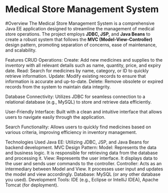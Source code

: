 # Medical Store Management System

#Overview
The Medical Store Management System is a comprehensive Java EE application designed to streamline the management of medical store operations. The project employs **JDBC, JSP,** and **Java Beans** to create a robust system that follows the **MVC (Model-View-Controller)** design pattern, promoting separation of concerns, ease of maintenance, and scalability.

Features
CRUD Operations: 
Create: Add new medicines and supplies to the inventory with all relevant details such as name, quantity, price, and expiry date.
Read: Search for medicines by name, category, or ID to quickly retrieve information.
Update: Modify existing records to ensure that information is accurate and up-to-date.
Delete: Remove obsolete or expired records from the system to maintain data integrity.

Database Connectivity: 
 Utilizes JDBC for seamless connection to a relational database (e.g., MySQL) to store and retrieve data efficiently.

  User-Friendly Interface: 
  Built with a clean and intuitive interface that allows users to navigate easily through the application.

  Search Functionality: 
  Allows users to quickly find medicines based on various criteria, improving efficiency in inventory management.

 Technologies Used
Java EE: Utilizing JDBC, JSP, and Java Beans for backend development.
  MVC Design Pattern: 
  Model: Represents the data and business logic. It is responsible for retrieving data from the database and processing it.
  View: Represents the user interface. It displays data to the user and sends user commands to the controller.
  Controller: Acts as an intermediary between Model and View. It processes user input and updates the model and view accordingly.
  Database: MySQL (or any other database you used).
  Development Tools: IDE (e.g., Eclipse or IntelliJ IDEA), Apache Tomcat (for deployment).

